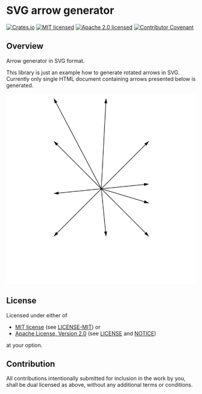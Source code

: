 # SVG arrow generator

[![Crates.io][crates-badge]][crates-url]
[![MIT licensed][mit-badge]][mit-license-url]
[![Apache 2.0 licensed][apache-badge]][apache-license-url]
[![Contributor Covenant][cc-badge]][cc-url]

[crates-badge]: https://img.shields.io/crates/v/arrows-svg.svg

[crates-url]: https://crates.io/crates/arrows-svg

[mit-badge]: https://img.shields.io/badge/License-MIT-blue.svg

[mit-url]: https://opensource.org/licenses/MIT

[mit-license-url]: https://github.com/EngosSoftware/arrows-svg/blob/main/LICENSE-MIT

[apache-badge]: https://img.shields.io/badge/License-Apache%202.0-blue.svg

[apache-url]: https://www.apache.org/licenses/LICENSE-2.0

[apache-license-url]: https://github.com/EngosSoftware/arrows-svg/blob/main/LICENSE

[apache-notice-url]: https://github.com/EngosSoftware/arrows-svg/blob/main/NOTICE

[cc-badge]: https://img.shields.io/badge/Contributor%20Covenant-2.1-4baaaa.svg

[cc-url]: https://github.com/EngosSoftware/arrows-svg/blob/main/CODE_OF_CONDUCT.md

## Overview

Arrow generator in SVG format.

This library is just an example how to generate rotated arrows in SVG.
Currently only single HTML document containing arrows presented below is generated.

![Example 1](examples/e1.svg)

## License

Licensed under either of

- [MIT license][mit-url] (see [LICENSE-MIT][mit-license-url]) or
- [Apache License, Version 2.0][apache-url] (see [LICENSE][apache-license-url] and [NOTICE][apache-notice-url])

at your option.

## Contribution

All contributions intentionally submitted for inclusion in the work by you,
shall be dual licensed as above, without any additional terms or conditions.
